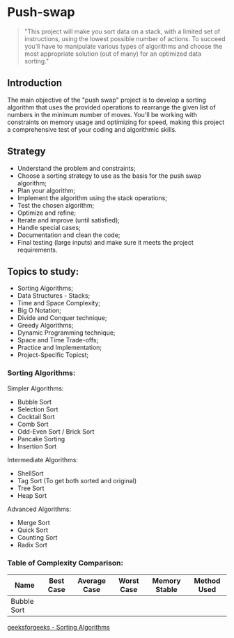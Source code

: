 # Push-swap
> "This project will make you sort data on a stack, with a limited set of instructions, using the lowest possible number of actions. To succeed you’ll have to manipulate various types of algorithms and choose the most appropriate solution (out of many) for an optimized data sorting."

## Introduction
The main objective of the "push swap" project is to develop a sorting algorithm that uses the provided operations to rearrange the given list of numbers in the minimum number of moves. You'll be working with constraints on memory usage and optimizing for speed, making this project a comprehensive test of your coding and algorithmic skills.

## Strategy
- Understand the problem and constraints;
- Choose a sorting strategy to use as the basis for the push swap algorithm;
- Plan your algorithm;
- Implement the algorithm using the stack operations;
- Test the chosen algorithm;
- Optimize and refine;
- Iterate and improve (until satisfied);
- Handle special cases;
- Documentation and clean the code;
- Final testing (large inputs) and make sure it meets the project requirements.

## Topics to study:
- Sorting Algorithms;
- Data Structures - Stacks;
- Time and Space Complexity;
- Big O Notation;
- Divide and Conquer technique;
- Greedy Algorithms;
- Dynamic Programming technique;
- Space and Time Trade-offs;
- Practice and Implementation;
- Project-Specific Topicst;

### Sorting Algorithms:

Simpler Algorithms:
- Bubble Sort
- Selection Sort
- Cocktail Sort
- Comb Sort
- Odd-Even Sort / Brick Sort
- Pancake Sorting
- Insertion Sort

Intermediate Algorithms:
- ShellSort
- Tag Sort (To get both sorted and original)
- Tree Sort
- Heap Sort

Advanced Algorithms:
- Merge Sort
- Quick Sort
- Counting Sort
- Radix Sort

### Table of Complexity Comparison:
| Name	| Best Case	| Average Case	| Worst Case	| Memory Stable	| Method Used	|
|---	|---		|---			|---			|---			|---			|
|Bubble Sort|

[geeksforgeeks - Sorting Algorithms](https://www.geeksforgeeks.org/sorting-algorithms/)
